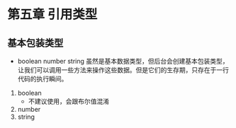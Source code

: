 # 第五章 引用类型

## 基本包装类型

* boolean number string 虽然是基本数据类型，但后台会创建基本包装类型，让我们可以调用一些方法来操作这些数据。但是它们的生存期，只存在于一行代码的执行瞬间。

1. boolean
    * 不建议使用，会跟布尔值混淆
2. number
3. string


